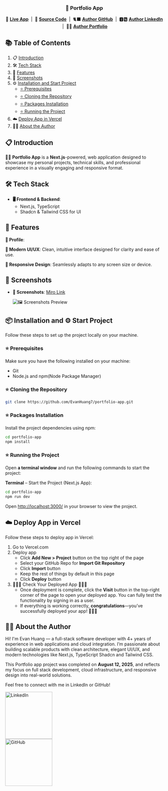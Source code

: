 <div align="center">
  <h3 align="center">🌟 Portfolio App</h3>
  <p align="center">
    🚀 <a href="https://portfolio-app-henna-seven.vercel.app/" target="_blank"><b>Live App</b></a> &nbsp;|&nbsp;
    📂 <a href="https://github.com/EvanHuang7/portfolio-app" target="_blank"><b>Source Code</b></a> &nbsp;|&nbsp;
    🐈‍⬛ <a href="https://github.com/EvanHuang7" target="_blank"><b>Author GitHub</b></a> &nbsp;|&nbsp;
    🅸🅽 <a href="https://www.linkedin.com/in/evan-huang-97336b1a9/" target="_blank"><b>Author LinkedIn</b></a> &nbsp;|&nbsp;
    👨‍💼 <a href="https://portfolio-app-henna-seven.vercel.app/" target="_blank"><b>Author Portfolio</b></a>
  </p>
</div>

## 📚 <a name="table">Table of Contents</a>

1. 📋 [Introduction](#introduction)
2. 🛠️ [Tech Stack](#tech-stack)
3. 🚀 [Features](#features)
4. 📸 [Screenshots](#diagram-screenshots)
5. ⚙️ [Installation and Start Project](#installation-start-project)
   - [⭐ Prerequisites](#prerequisites)
   - [⭐ Cloning the Repository](#clone-repo)
   - [⭐ Packages Installation](#install-packages)
   - [⭐ Running the Project](#running-project)
6. ☁️ [Deploy App in Vercel](#deploy-app)
7. 👨‍💼 [About the Author](#about-the-author)

## <a name="introduction">📋 Introduction</a>

👨‍💼 **Portfolio App** is a **Next.js**-powered, web application designed to showcase my personal projects, technical skills, and professional experience in a visually engaging and responsive format.

## <a name="tech-stack">🛠️ Tech Stack</a>

- **🖥️ Frontend & Backend**:
  - Next.js, TypeScript
  - Shadcn & Tailwind CSS for UI

## <a name="features">🚀 Features</a>

**👤 Profile**: 

**🎨 Modern UI/UX**: Clean, intuitive interface designed for clarity and ease of use.

**📱 Responsive Design**: Seamlessly adapts to any screen size or device.

## <a name="diagram-screenshots">📸 Screenshots</a>

- **📸 Screenshots**: [Miro Link](#)

  ![🖼️ Screenshots Preview](#)

## <a name="installation-start-project">📦 Installation and ⚙️ Start Project</a>

Follow these steps to set up the project locally on your machine.

### <a name="prerequisites">⭐ Prerequisites</a>

Make sure you have the following installed on your machine:

- Git
- Node.js and npm(Node Package Manager)

### <a name="clone-repo">⭐ Cloning the Repository</a>

```bash
git clone https://github.com/EvanHuang7/portfolio-app.git
```

### <a name="install-packages">⭐ Packages Installation</a>

Install the project dependencies using npm:

```bash
cd portfolio-app
npm install
```

### <a name="running-project">⭐ Running the Project</a>

Open **a terminal window** and run the following commands to start the project:

**Terminal** – Start the Project (Next.js App):

```bash
cd portfolio-app
npm run dev
```

Open [http://localhost:3000/](http://localhost:3000/) in your browser to view the project.

## <a name="deploy-app">☁️ Deploy App in Vercel</a>

Follow these steps to deploy app in Vercel:

1. Go to Vercel.com
2. Deploy app
    - Click **Add New > Project** button on the top right of the page
    - Select your GitHub Repo for **Import Git Repository**
    - Click **Import** button
    - Keep the rest of things by default in this page
    - Click **Deploy** button
3. 🎉🎉🎉 Check Your Deployed App 🎉🎉🎉
    - Once deployment is complete, click the **Visit** button in the top-right corner of the page to open your deployed app. You can fully test the functionality by signing in as a user.
    - If everything is working correctly, **congratulations**—you’ve successfully deployed your app! 🥳🥳🥳

## <a name="about-the-author">👨‍💼 About the Author</a>

Hi! I'm Evan Huang — a full-stack software developer with 4+ years of experience in web applications and cloud integration. I’m passionate about building scalable products with clean architecture, elegant UI/UX, and modern technologies like Next.js, TypeScript Shadcn and Tailwind CSS.

This Portfolio app project was completed on **August 12, 2025**, and reflects my focus on full stack development, cloud infrastructure, and responsive design into real-world solutions.

Feel free to connect with me in LinkedIn or GitHub!

<a href="https://www.linkedin.com/in/evan-huang-97336b1a9/" target="_blank">
  <img src="https://res.cloudinary.com/dapo3wc6o/image/upload/v1748926619/Screenshot_2025-06-02_at_22.40.32_mxzsbh.png" alt="LinkedIn" width="150" />
</a>
<br/>
<a href="https://github.com/EvanHuang7" target="_blank">
  <img src="https://res.cloudinary.com/dapo3wc6o/image/upload/v1748926611/Screenshot_2025-06-02_at_22.52.45_jtlfww.png" alt="GitHub" width="150" />
</a>
